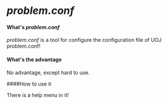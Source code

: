 # *problem.conf*

#### What's *problem.conf*

*problem.conf* is a tool for configure the configuration file of UOJ problem.conf!

#### What's the advantage

No advantage, except hard to use.

####How to use it

There is a help menu in it!